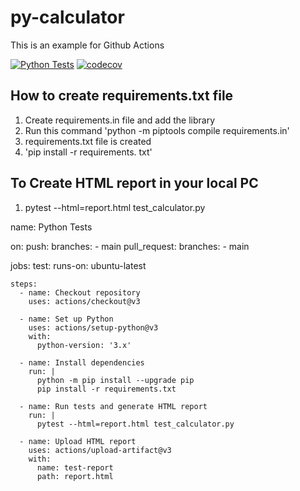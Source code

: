 # py-calculator
This is an example for Github Actions

[![Python Tests](https://github.com/balaji303/py-calculator/actions/workflows/python-test.yml/badge.svg)](https://github.com/balaji303/py-calculator/actions/workflows/python-test.yml)
[![codecov](https://codecov.io/gh/balaji303/py-calculator/graph/badge.svg?token=pS9BQUtSBP)](https://codecov.io/gh/balaji303/py-calculator)

## How to create requirements.txt file

1. Create requirements.in file and add the library
2. Run this command 'python -m piptools compile requirements.in'
3. requirements.txt file is created
4. 'pip install -r requirements. txt'

## To Create HTML report in your local PC
1. pytest --html=report.html test_calculator.py


name: Python Tests

on: 
  push:
    branches:
      - main
  pull_request:
    branches:
      - main

jobs:
  test:
    runs-on: ubuntu-latest

    steps:
      - name: Checkout repository
        uses: actions/checkout@v3

      - name: Set up Python
        uses: actions/setup-python@v3
        with:
          python-version: '3.x'

      - name: Install dependencies
        run: |
          python -m pip install --upgrade pip
          pip install -r requirements.txt

      - name: Run tests and generate HTML report
        run: |
          pytest --html=report.html test_calculator.py

      - name: Upload HTML report
        uses: actions/upload-artifact@v3
        with:
          name: test-report
          path: report.html
